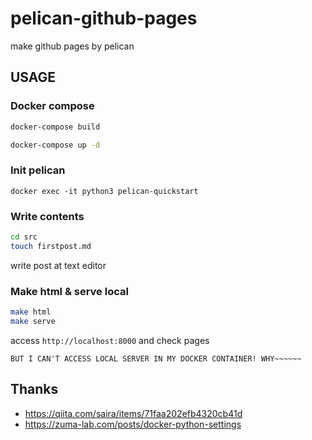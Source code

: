 # pelican-github-pages
make github pages by pelican

## USAGE

### Docker compose

```bash
docker-compose build

docker-compose up -d
```

### Init pelican

```
docker exec -it python3 pelican-quickstart
```
### Write contents

```bash
cd src
touch firstpost.md
```

write post at text editor

### Make html & serve local

```bash
make html
make serve
```

access `http://localhost:8000` and check pages

`BUT I CAN'T ACCESS LOCAL SERVER IN MY DOCKER CONTAINER! WHY~~~~~~`

## Thanks

- <https://qiita.com/saira/items/71faa202efb4320cb41d>
- <https://zuma-lab.com/posts/docker-python-settings>
